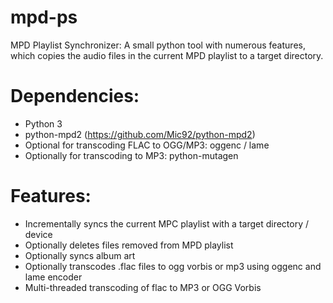 # mpd-ps
MPD Playlist Synchronizer: A small python tool with numerous features, which copies the audio files in the current MPD playlist to a target directory. 

Dependencies:
=============
- Python 3
- python-mpd2 (https://github.com/Mic92/python-mpd2)
- Optional for transcoding FLAC to OGG/MP3: oggenc / lame
- Optionally for transcoding to MP3: python-mutagen

Features:
============
- Incrementally syncs the current MPC playlist with a target directory / device
- Optionally deletes files removed from MPD playlist
- Optionally syncs album art
- Optionally transcodes .flac files to ogg vorbis or mp3 using oggenc and lame encoder
- Multi-threaded transcoding of flac to MP3 or OGG Vorbis 

